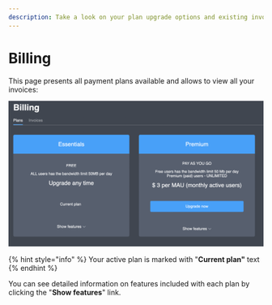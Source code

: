 ```yaml
---
description: Take a look on your plan upgrade options and existing invoices
---
```


# Billing

This page presents all payment plans available and allows to view all your invoices:

![Payment plan options page](../.gitbook/assets/screenshot-2021-06-03-at-17.16.21.png)

{% hint style="info" %}
Your active plan is marked with "**Current plan"** text
{% endhint %}

You can see detailed information on features included with each plan by clicking the "**Show features**" link.


